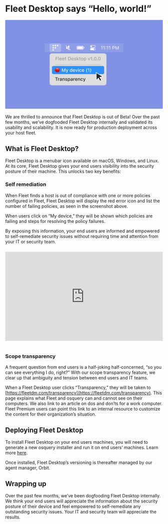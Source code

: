 # Fleet Desktop says “Hello, world!”

![Fleet Desktop v1 preview](../website/assets/images/articles/fleet-desktop-says-hello-world-cover-1600x900@2x.jpg)

We are thrilled to announce that Fleet Desktop is out of Beta! Over the past few months, we’ve dogfooded Fleet Desktop internally and validated its usability and scalability. It is now ready for production deployment across your host fleet.

## What is Fleet Desktop?

Fleet Desktop is a menubar icon available on macOS, Windows, and Linux. At its core, Fleet Desktop gives your end users visibility into the security posture of their machine. This unlocks two key benefits:

### Self remediation

When Fleet finds a host is out of compliance with one or more policies configured in Fleet, Fleet Desktop will display the red error icon and list the number of failing policies, as seen in the screenshot above.

When users click on “My device,” they will be shown which policies are failing and steps for resolving the policy failures.

By exposing this information, your end users are informed and empowered to self-remediate security issues without requiring time and attention from your IT or security team.

<div class="video-container" style="position: relative; width: 100%; padding-bottom: 56.25%; margin-top: 24px; margin-bottom: 40px;">
	<iframe class="video" style="position: absolute; top: 0; left: 0; width: 100%; height: 100%; border: 0;" src="https://www.youtube.com/embed/hik4YnCLU58" allowfullscreen></iframe>
</div>

### Scope transparency

A frequent question from end users is a half-joking half-concerned, “so you can see everything I do, right?” With our scope transparency feature, we clear up that ambiguity and tension between end users and IT teams.

When a Fleet Desktop user clicks “Transparency,” they will be taken to [https://fleetdm.com/transparency](https://fleetdm.com/transparency). 
This page explains what Fleet and osquery can and cannot see on their computers. We also link to an article on dos and don’ts for a work computer. 
Fleet Premium users can point this link to an internal resource to customize the content for their organization’s situation.

## Deploying Fleet Desktop
To install Fleet Desktop on your end users machines, you will need to generate a new osquery installer and run it on end users’ machines. Learn more [here](https://fleetdm.com/docs/using-fleet/adding-hosts#fleet-desktop). 

Once installed, Fleet Desktop’s versioning is thereafter managed by our agent manager, Orbit.

## Wrapping up
Over the past few months, we’ve been dogfooding Fleet Desktop internally. We think your end users will appreciate the information about the security posture of their device and feel empowered 
to self-remediate any outstanding security issues. Your IT and security team will appreciate the results.

<meta name="category" value="announcements">
<meta name="authorGitHubUsername" value="zhumo">
<meta name="authorFullName" value="Mo Zhu">
<meta name="publishedOn" value="2022-07-25">
<meta name="articleTitle" value="Fleet Desktop says “Hello, world!”">
<meta name="articleImageUrl" value="../website/assets/images/articles/fleet-desktop-says-hello-world-cover-1600x900@2x.jpg">

